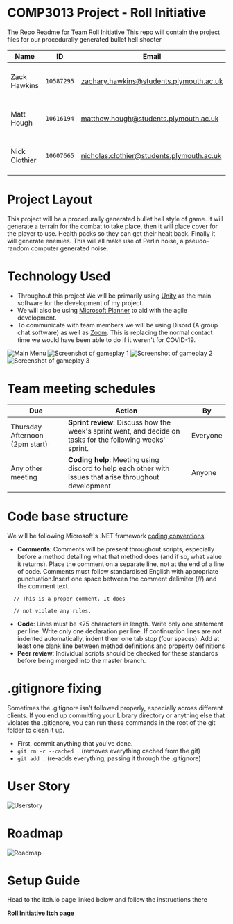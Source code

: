 # COMP3013 Project - Roll Initiative
The Repo Readme for Team Roll Initiative
This repo will contain the project files for our procedurally generated bullet hell shooter

Name|ID|Email|Roles|
---|---|---|---
Zack Hawkins|`10587295`|zachary.hawkins@students.plymouth.ac.uk|**Product Owner**, Product lead
Matt Hough|`10616194`|matthew.hough@students.plymouth.ac.uk|**Scrum Master**, Product organiser
Nick Clothier|`10607665`|nicholas.clothier@students.plymouth.ac.uk|**Tech Lead**, Product manager

# Project Layout
This project will be a procedurally generated bullet hell style of game. It will generate a terrain for the combat to take place, then it will place cover for the player to use. Health packs so they can get their healt back. Finally it will generate enemies. This will all make use of Perlin noise, a pseudo-random computer generated noise.

# Technology Used
- Throughout this project We will be primarily using [Unity](https://unity.com/) as the main software for the development of my project.
- We will also be using [Microsoft Planner](https://tasks.office.com/) to aid with the agile development.
- To communicate with team members we will be using Disord (A group chat software) as well as [Zoom](https://zoom.us/). This is replacing the normal contact time we would have been able to do if it weren't for COVID-19.

![Main Menu](https://img.itch.zone/aW1hZ2UvODg4MzY5LzUwMTI4OTEucG5n/347x500/SiIetD.png)
![Screenshot of gameplay 1](https://img.itch.zone/aW1hZ2UvODg4MzY5LzUwMTI4OTAucG5n/347x500/LyOgDm.png)
![Screenshot of gameplay 2](https://img.itch.zone/aW1hZ2UvODg4MzY5LzUwMTI4OTUucG5n/347x500/8YDp0E.png)
![Screenshot of gameplay 3](https://img.itch.zone/aW1hZ2UvODg4MzY5LzUwMTI4OTYucG5n/347x500/P1R7OM.png)

# Team meeting schedules
Due|Action|By
---|---|---
Thursday Afternoon (2pm start) | **Sprint review**: Discuss how the week's sprint went, and decide on tasks for the following weeks' sprint.|Everyone
Any other meeting | **Coding help**: Meeting using discord to help each other with issues that arise throughout development |Anyone


# Code base structure
We will be following Microsoft's .NET framework [coding conventions](https://docs.microsoft.com/en-us/dotnet/csharp/programming-guide/inside-a-program/coding-conventions).

- **Comments**: 
Comments will be present throughout scripts, especially before a method detailing what that method does (and if so, what value it returns). Place the comment on a separate line, not at the end of a line of code. Comments must follow standardised English with appropriate punctuation.Insert one space between the comment delimiter (//) and the comment text. 

```
  // This is a proper comment. It does
  
  // not violate any rules.
  ```
  
- **Code**: Lines must be <75 characters in length. Write only one statement per line. Write only one declaration per line. If continuation lines are not indented automatically, indent them one tab stop (four spaces). Add at least one blank line between method definitions and property definitions
- **Peer review**: Individual scripts should be checked for these standards before being merged into the master branch.

# .gitignore fixing
Sometimes the .gitignore isn't followed properly, especially across different clients. If you end up committing your Library directory or anything else that violates the .gitignore, you can run these commands in the root of the git folder to clean it up.

- First, commit anything that you've done.
- `git rm -r --cached .` (removes everything cached from the git)
- `git add .` (re-adds everything, passing it through the .gitignore)

# User Story

![Userstory](https://i.gyazo.com/61f29b4693b0efd8bc646e2d6f68c4bf.png)

# Roadmap

![Roadmap](https://i.gyazo.com/b0c634a0713bdfd4c357b1a14ed4d22e.png)

# Setup Guide
Head to the itch.io page linked below and follow the instructions there

[**Roll Initiative Itch page**](https://nick1441.itch.io/neon-nights?secret=znFS5NB5To9hjD6NtSZGyrDk7s)
